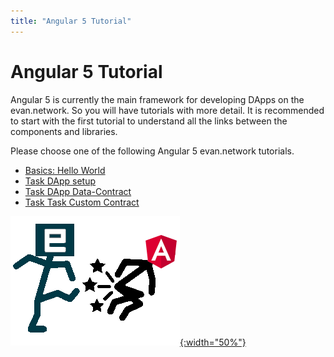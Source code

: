 ```yaml
---
title: "Angular 5 Tutorial"
---
```

# Angular 5 Tutorial

Angular 5 is currently the main framework for developing DApps on the evan.network. So you will have
tutorials with more detail. It is recommended to start with the first tutorial to understand all the
links between the components and libraries.

Please choose one of the following Angular 5 evan.network tutorials.

- [Basics: Hello World](/dapps/angular/hello-world)
- [Task DApp setup](/dapps/angular/task)
- [Task DApp Data-Contract](/dapps/angular/task-data-contract)
- [Task Task Custom Contract](/dapps/angular/task-custom-contract)

[![evan-vs-angular](/dapps/angular/evan-vs-angular.png){:width="50%"}](/dapps/angular/evan-vs-angular.png)